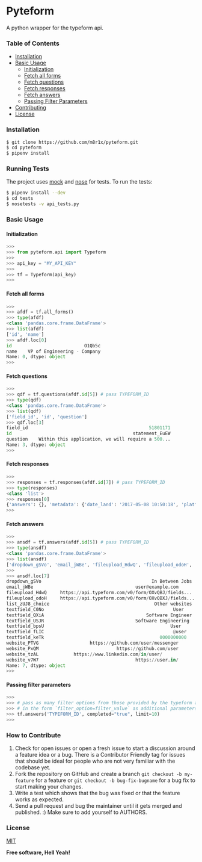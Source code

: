 # Pyteform

A python wrapper for the typeform api.

### Table of Contents

* [Installation](#installation)
* [Basic Usage](#basic-usage)
	* [Initialization](#initialization)
	* [Fetch all forms](#fetch-all-forms)
	* [Fetch questions](#fetch-questions)
	* [Fetch responses](#fetch-resposes)
	* [Fetch answers](#fetch-answers)
	* [Passing Filter Parameters](#passing-filter-parameters)
* [Contributing](#how-to-contribute)
* [License](#license)

### Installation

```sh
$ git clone https://github.com/m8r1x/pyteform.git
$ cd pyteform
$ pipenv install

```

### Running Tests

The project uses [mock] and [nose] for tests.
To run the tests:
```sh
$ pipenv install --dev
$ cd tests
$ nosetests -v api_tests.py
```

### Basic Usage

#### Initialization

```python
>>>
>>> from pyteform.api import Typeform
>>>
>>> api_key = "MY_API_KEY"
>>>
>>> tf = Typeform(api_key)
>>>
```

#### Fetch all forms

```python
>>>
>>> afdf = tf.all_forms()
>>> type(afdf)
<class 'pandas.core.frame.DataFrame'>
>>> list(afdf)
['id', 'name']
>>> afdf.loc[0]
id                           O1Qb5c
name    VP of Engineering - Company
Name: 0, dtype: object
>>>
```

#### Fetch questions

```python
>>>
>>> qdf = tf.questions(afdf.id[5]) # pass TYPEFORM_ID
>>> type(qdf)
<class 'pandas.core.frame.DataFrame'>
>>> list(qdf)
['field_id', 'id', 'question']
>>> qdf.loc[3]
field_id                                             51801171
id                                             statement_EuEW
question    Within this application, we will require a 500...
Name: 3, dtype: object
>>>
```

#### Fetch responses

```python
>>>
>>> responses = tf.responses(afdf.id[7]) # pass TYPEFORM_ID
>>> type(responses)
<class 'list'>
>>> responses[0]
{'answers': {}, 'metadata': {'date_land': '2017-05-08 10:50:18', 'platform': 'other', 'referer': 'https://example.typeform.com/to/LYIEaV', 'network_id': '0a73a1c880', 'user_agent': 'Mozilla/5.0 (Macintosh; Intel Mac OS X 10_12_4) AppleWebKit/603.1.30 (KHTML, like Gecko) Version/10.1 Safari/603.1.30', 'date_submit': '0001-01-01 00:00:00', 'browser': 'default'}, 'completed': '0', 'token': 'df7024df014c95108987ec4823a9a0b1', 'hidden': []}
>>>
```

#### Fetch answers

```python
>>>
>>> ansdf = tf.answers(afdf.id[5]) # pass TYPEFORM_ID
>>> type(ansdf)
<class 'pandas.core.frame.DataFrame'>
>>> list(ansdf)
['dropdown_gSVo', 'email_jWBe', 'fileupload_HdwQ', 'fileupload_odoH', 'list_zUJ8_choice', 'textfield_C0No', 'textfield_QXiA', 'textfield_USJR', 'textfield_bpsU', 'textfield_fLIC', 'textfield_keTk', 'website_PTVG', 'website_PxQM', 'website_tzAL', 'website_v7W7']
>>>
>>> ansdf.loc[7]
dropdown_gSVo                                         In Between Jobs
email_jWBe                                      user@example.com
fileupload_HdwQ     https://api.typeform.com/v0/form/OXvQBJ/fields...
fileupload_odoH     https://api.typeform.com/v0/form/OXvQBXJ/fields...
list_zUJ8_choice                                       Other websites
textfield_C0No                                                User
textfield_QXiA                                      Software Engineer
textfield_USJR                                  Software Engineering
textfield_bpsU                                               User
textfield_fLIC                                                @user
textfield_keTk                                           0000000000
website_PTVG                   https://github.com/user/messenger
website_PxQM                             https://github.com/user
website_tzAL             https://www.linkedin.com/in/user/
website_v7W7                                    https://user.in/
Name: 7, dtype: object
>>>
```

#### Passing filter parameters

```python
>>>
>>> # pass as many filter options from those provided by the typeform api
>>> # in the form `filter_option=filter_value` as additional parameters
>>> tf.answers('TYPEFORM_ID', completed="true", limit=10)
>>>
```

### How to Contribute

1. Check for open issues or open a fresh issue to start a discussion around a feature idea or a bug. There is a Contributor Friendly tag for issues that should be ideal for people who are not very familiar with the codebase yet.
2. Fork the repository on GitHub and create a branch `git checkout -b my-feature` for a feature or `git checkout -b bug-fix-bugname` for a bug fix to start making your changes.
3. Write a test which shows that the bug was fixed or that the feature works as expected.
4. Send a pull request and bug the maintainer until it gets merged and published. :) Make sure to add yourself to AUTHORS.

### License

[MIT](https://opensource.org/licenses/MIT)

**Free software, Hell Yeah!**

[mock]: <https://github.com/testing-cabal/mock>
[nose]: <https://github.com/nose-devs/nose>
[pandas]: <https://github.com/pandas-dev/pandas>